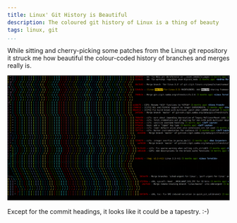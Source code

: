 ```yaml
---
title: Linux' Git History is Beautiful
description: The coloured git history of Linux is a thing of beauty
tags: linux, git
...
```


While sitting and cherry-picking some patches from the Linux git repository it
struck me how beautiful the colour-coded history of branches and merges really
is.

![git history for Linux v3.5-rc3](/images/linux_git_log.png)

Except for the commit headings, it looks like it could be a tapestry. :-)

